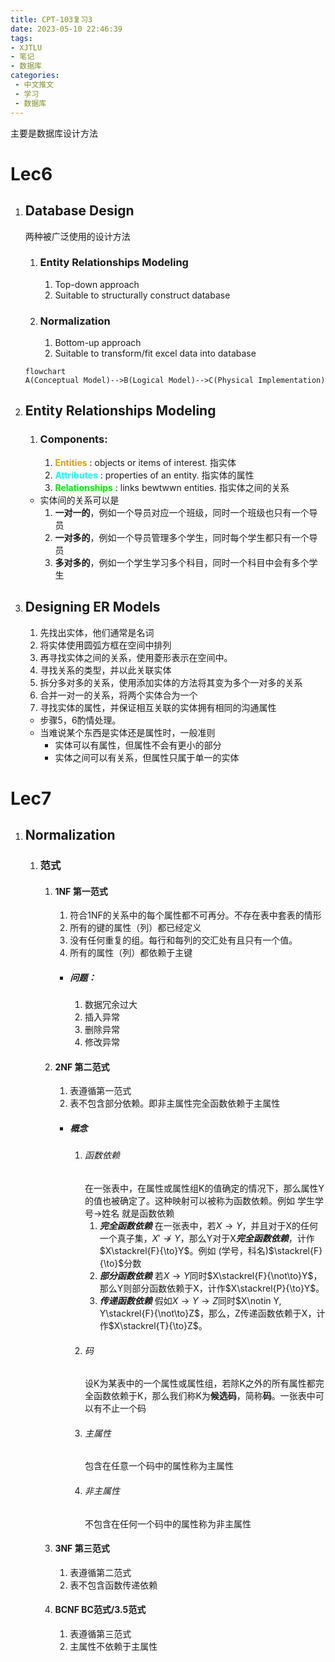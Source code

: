 ```yaml
---
title: CPT-103复习3
date: 2023-05-10 22:46:39
tags:
- XJTLU
- 笔记
- 数据库
categories:
 - 中文推文
 - 学习
 - 数据库
---
```

主要是数据库设计方法

<!--more-->

# Lec6
1. ## Database Design
	两种被广泛使用的设计方法
	1. ### Entity Relationships Modeling
		1. Top-down approach
		2. Suitable to structurally construct database
	2. ### Normalization
		1. Bottom-up approach
		2. Suitable to transform/fit excel data into database
	```mermaid
	flowchart
	A(Conceptual Model)-->B(Logical Model)-->C(Physical Implementation)
	```
2. ## Entity Relationships Modeling
	1. ### Components:
		1. <font color="daaqua"> **Entities** </font>: objects or items of interest. 指实体
		2. <font color="aqua"> **Attributes** </font>: properties of an entity. 指实体的属性
		3. <font color="ligreen"> **Relationships** </font>: links bewtwwn entities. 指实体之间的关系
	- 实体间的关系可以是
		1. **一对一的**，例如一个导员对应一个班级，同时一个班级也只有一个导员
		2. **一对多的**，例如一个导员管理多个学生，同时每个学生都只有一个导员
		3. **多对多的**，例如一个学生学习多个科目，同时一个科目中会有多个学生
3. ## Designing ER Models
	1. 先找出实体，他们通常是名词
	2. 将实体使用圆弧方框在空间中排列
	3. 再寻找实体之间的关系，使用菱形表示在空间中。
	4. 寻找关系的类型，并以此关联实体
	5. 拆分多对多的关系，使用添加实体的方法将其变为多个一对多的关系
	6. 合并一对一的关系，将两个实体合为一个
	7. 寻找实体的属性，并保证相互关联的实体拥有相同的沟通属性
	- 步骤5，6酌情处理。
	- 当难说某个东西是实体还是属性时，一般准则
		- 实体可以有属性，但属性不会有更小的部分
		- 实体之间可以有关系，但属性只属于单一的实体

# Lec7
1. ## Normalization
	1. ### 范式
		1. #### 1NF 第一范式
			1. 符合1NF的关系中的每个属性都不可再分。不存在表中套表的情形
			2. 所有的键的属性（列）都已经定义
			3. 没有任何重复的组。每行和每列的交汇处有且只有一个值。
			4. 所有的属性（列）都依赖于主键
			
			- ##### 问题：
				1. 数据冗余过大
				2. 插入异常
				3. 删除异常
				4. 修改异常
		1. #### 2NF 第二范式
			1. 表遵循第一范式
			2. 表不包含部分依赖。即非主属性完全函数依赖于主属性
			
			  - ##### 概念
				 1. ###### 函数依赖
					在一张表中，在属性或属性组K的值确定的情况下，那么属性Y的值也被确定了。这种映射可以被称为函数依赖。例如 学生学号$\to$姓名 就是函数依赖
					1. ***完全函数依赖***
						在一张表中，若$X\to Y$，并且对于X的任何一个真子集，$X'\not\to Y$，那么Y对于X***完全函数依赖***，计作$X\stackrel{F}{\to}Y$。例如 (学号，科名)$\stackrel{F}{\to}$分数
					2. ***部分函数依赖***
						若$X\to Y$同时$X\stackrel{F}{\not\to}Y$，那么Y则部分函数依赖于X，计作$X\stackrel{P}{\to}Y$。
					3. ***传递函数依赖***
						假如$X\to Y\to Z$同时$X\notin Y, Y\stackrel{F}{\not\to}Z$，那么，Z传递函数依赖于X，计作$X\stackrel{T}{\to}Z$。
				 2. ###### 码
					 设K为某表中的一个属性或属性组，若除K之外的所有属性都完全函数依赖于K，那么我们称K为**候选码**，简称**码**。一张表中可以有不止一个码
				3. ###### 主属性
					包含在任意一个码中的属性称为主属性
				1. ###### 非主属性
					不包含在任何一个码中的属性称为非主属性
		1. #### 3NF 第三范式
			1. 表遵循第二范式
			2. 表不包含函数传递依赖
		2. #### BCNF BC范式/3.5范式
			1. 表遵循第三范式
			2. 主属性不依赖于主属性
			